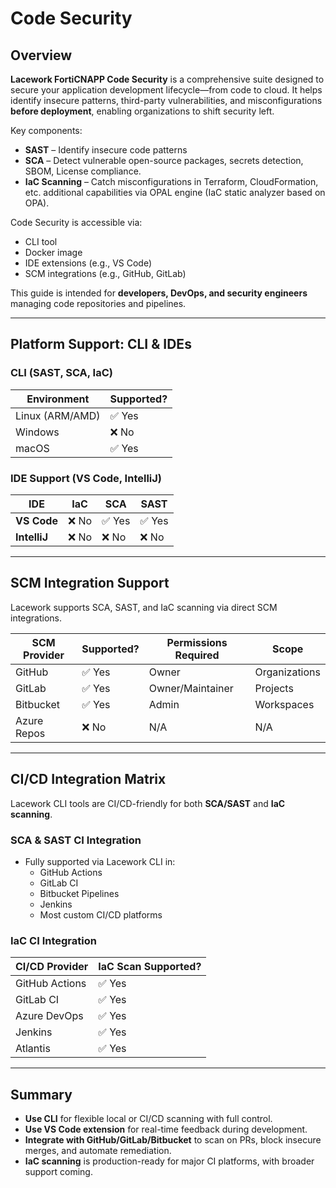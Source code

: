 # Code Security

## Overview

**Lacework FortiCNAPP Code Security** is a comprehensive suite designed to secure your application development lifecycle—from code to cloud. It helps identify insecure patterns, third-party vulnerabilities, and misconfigurations **before deployment**, enabling organizations to shift security left.

Key components:

- **SAST** – Identify insecure code patterns
- **SCA** – Detect vulnerable open-source packages, secrets detection, SBOM, License compliance.
- **IaC Scanning** – Catch misconfigurations in Terraform, CloudFormation, etc. additional capabilities via OPAL engine (IaC static analyzer based on OPA).

Code Security is accessible via:

- CLI tool
- Docker image
- IDE extensions (e.g., VS Code)
- SCM integrations (e.g., GitHub, GitLab)

This guide is intended for **developers, DevOps, and security engineers** managing code repositories and pipelines.

---

## Platform Support: CLI & IDEs

### CLI (SAST, SCA, IaC)

| Environment       | Supported? |
|-------------------|------------|
| Linux (ARM/AMD)   | ✅ Yes     |
| Windows           | ❌ No      |
| macOS             | ✅ Yes     |

### IDE Support (VS Code, IntelliJ)

| IDE       | IaC | SCA | SAST |
|-----------|-----|-----|------|
| **VS Code**   | ❌ No | ✅ Yes | ✅ Yes |
| **IntelliJ**  | ❌ No | ❌ No | ❌ No |

---

## SCM Integration Support

Lacework supports SCA, SAST, and IaC scanning via direct SCM integrations.

| SCM Provider | Supported? | Permissions Required | Scope        |
|--------------|------------|----------------------|--------------|
| GitHub       | ✅ Yes     | Owner                | Organizations |
| GitLab       | ✅ Yes     | Owner/Maintainer     | Projects      |
| Bitbucket    | ✅ Yes     | Admin                | Workspaces    |
| Azure Repos  | ❌ No      | N/A                  | N/A           |

---

## CI/CD Integration Matrix

Lacework CLI tools are CI/CD-friendly for both **SCA/SAST** and **IaC scanning**.

### SCA & SAST CI Integration

- Fully supported via Lacework CLI in:
  - GitHub Actions
  - GitLab CI
  - Bitbucket Pipelines
  - Jenkins
  - Most custom CI/CD platforms

### IaC CI Integration

| CI/CD Provider | IaC Scan Supported? |
|----------------|---------------------|
| GitHub Actions | ✅ Yes              |
| GitLab CI      | ✅ Yes              |
| Azure DevOps   | ✅ Yes              |
| Jenkins        | ✅ Yes              |
| Atlantis       | ✅ Yes              |

---

## Summary

- **Use CLI** for flexible local or CI/CD scanning with full control.
- **Use VS Code extension** for real-time feedback during development.
- **Integrate with GitHub/GitLab/Bitbucket** to scan on PRs, block insecure merges, and automate remediation.
- **IaC scanning** is production-ready for major CI platforms, with broader support coming.
